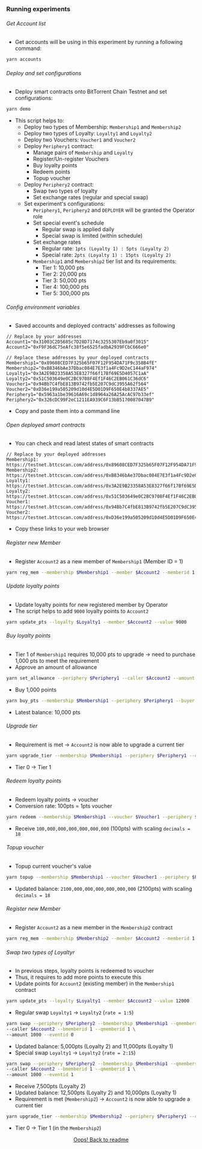 ### Running experiments

<h6 id="experiment_start">Get Account list</h6>

- Get accounts will be using in this experiment by running a following command:

```bash
yarn accounts
```

<h6>Deploy and set configurations</h6>

- Deploy smart contracts onto BitTorrent Chain Testnet and set configurations:
    
```bash
yarn demo
```

- This script helps to:
    - Deploy two types of Membership: `Membership1` and `Membership2`
    - Deploy two types of Loyalty: `Loyalty1` and `Loyalty2`
    - Deploy two Vouchers: `Voucher1` and `Voucher2`
    - Deploy `Periphery1` contract:
        - Manage pairs of `Membership` and `Loyalty`
        - Register/Un-register Vouchers
        - Buy loyalty points
        - Redeem points
        - Topup voucher
    - Deploy `Periphery2` contract:
        - Swap two types of loyalty
        - Set exchange rates (regular and special swap)
    - Set experiment's configurations:
        - `Periphery1`, `Periphery2` and `DEPLOYER` will be granted the Operator role
        - Set special event's schedule
            - Regular swap is applied daily
            - Special swap is limited (within schedule)
        - Set exchange rates
            - Regular rate: `1pts (Loyalty 1) : 5pts (Loyalty 2)`
            - Special rate: `2pts (Loyalty 1) : 15pts (Loyalty 2)`
        - `Membership1` and `Membership2` tier list and its requirements:
            - Tier 1: 10,000 pts
            - Tier 2: 20,000 pts
            - Tier 3: 50,000 pts
            - Tier 4: 100,000 pts
            - Tier 5: 300,000 pts

<h6>Config environment variables</h6>

- Saved accounts and deployed contracts' addresses as following

```text
// Replace by your addresses
Account1="0x31003C2D5685c7D28D7174c3255307Eb9a0f3015"
Account2="0xF9F36dC75eAfc38f5e6525fadbA2939FCbC666e0"

// Replace these addresses by your deployed contracts
Membership1="0x89608CED7F325b65F07F12F954DA71F9c358B4fE"
Membership2="0xB8346bAe37Dbac084E7E3f1a4Fc9D2eC144aF974"
Loyalty1="0x3A2E9B23358A53E8327f66f17Bf69E5D4057C1aA"
Loyalty2="0x51C503649e0C2BC9708F4Ef1F46C2EB061C36dC6"
Voucher1="0x94Bb7C4fbE813B9742fb5E207C9dC3955A62f564"
Voucher2="0xD36e199a505209d10d4E5D01D9F650E4b8337AE5"
Periphery1="0x5963a1be39616A69c1d8964a26A25AcAC97b33ef"
Periphery2="0x326cDC99F2eC1211EA939C6F13bB5170087047B9"
```

- Copy and paste them into a command line

<h6>Open deployed smart contracts</h6>

- You can check and read latest states of smart contracts

```text
// Replace by your deployed addresses
Membership1: https://testnet.bttcscan.com/address/0x89608CED7F325b65F07F12F954DA71F9c358B4fE#code
Membership2: https://testnet.bttcscan.com/address/0xB8346bAe37Dbac084E7E3f1a4Fc9D2eC144aF974#code
Loyalty1: https://testnet.bttcscan.com/address/0x3A2E9B23358A53E8327f66f17Bf69E5D4057C1aA#code
Loyalty2: https://testnet.bttcscan.com/address/0x51C503649e0C2BC9708F4Ef1F46C2EB061C36dC6#code
Voucher1: https://testnet.bttcscan.com/address/0x94Bb7C4fbE813B9742fb5E207C9dC3955A62f564#code
Voucher2: https://testnet.bttcscan.com/address/0xD36e199a505209d10d4E5D01D9F650E4b8337AE5#code
```

- Copy these links to your web browser

<h6>Register new Member</h6>

- Register `Account2` as a new member of `Membership1` (Member ID = 1)

```bash
yarn reg_mem --membership $Membership1 --member $Account2 --memberid 1
```

<h6>Update loyalty points</h6>

- Update loyalty points for new registered member by Operator
- The script helps to add `9000` loyalty points to `Account2`

```bash
yarn update_pts --loyalty $Loyalty1 --member $Account2 --value 9000
```

<h6>Buy loyalty points</h6>

- Tier 1 of `Membership1` requires 10,000 pts to upgrade -> need to purchase 1,000 pts to meet the requirement
- Approve an amount of allowance

```bash
yarn set_allowance --periphery $Periphery1 --caller $Account2 --amount "999999999999999"
```

- Buy 1,000 points

```bash
yarn buy_pts --membership $Membership1 --periphery $Periphery1 --buyer $Account2 --memberid 1 --pts 1000
```

- Latest balance: 10,000 pts

<h6>Upgrade tier</h6>

- Requirement is met -> `Account2` is now able to upgrade a current tier

```bash
yarn upgrade_tier --membership $Membership1 --periphery $Periphery1 --caller $Account2 --memberid 1
```

- Tier 0 -> Tier 1

<h6>Redeem loyalty points</h6>

- Redeem loyalty points -> voucher
- Conversion rate: 100pts = 1pts voucher

```bash
yarn redeem --membership $Membership1 --voucher $Voucher1 --periphery $Periphery1 --caller $Account2 --memberid 1 --pts 10000
```

- Receive `100,000,000,000,000,000,000` (100pts) with scaling `decimals = 18`

<h6>Topup voucher</h6>

- Topup current voucher's value

```bash
yarn topup --membership $Membership1 --voucher $Voucher1 --periphery $Periphery1 --buyer $Account2 --memberid 1 --amount 2000
```

- Updated balance: `2100,000,000,000,000,000,000` (2100pts) with scaling `decimals = 18`

<h6>Register new Member</h6>

- Register `Account2` as a new member in the `Membership2` contract

```bash
yarn reg_mem --membership $Membership2 --member $Account2 --memberid 1
```

<h6>Swap two types of Loyaltyr</h6>

- In previous steps, loyalty points is redeemed to voucher
- Thus, it requires to add more points to execute this
- Update points for `Account2` (existing member) in the `Membership1` contract

```bash
yarn update_pts --loyalty $Loyalty1 --member $Account2 --value 12000
```

- Regular swap `Loyalty1` -> `Loyalty2` (`rate = 1:5`)

```bash
yarn swap --periphery $Periphery2 --bmembership $Membership1 --qmembership $Membership2 \
--caller $Account2 --bmemberid 1 --qmemberid 1 \
--amount 1000 --eventid 0
```

- Updated balance: 5,000pts (Loyalty 2) and 11,000pts (Loyalty 1)
- Special swap `Loyalty1` -> `Loyalty2` (`rate = 2:15`)

```bash
yarn swap --periphery $Periphery2 --bmembership $Membership1 --qmembership $Membership2 \
--caller $Account2 --bmemberid 1 --qmemberid 1 \
--amount 1000 --eventid 1
```

- Receive 7,500pts (Loyalty 2)
- Updated balance: 12,500pts (Loyalty 2) and 10,000pts (Loyalty 1) 
- Requirement is met (`Membership2`) -> `Account2` is now able to upgrade a current tier

```bash
yarn upgrade_tier --membership $Membership2 --periphery $Periphery1 --caller $Account2 --memberid 1
```

- Tier 0 -> Tier 1 (in the `Membership2`)

<p align="center">
    <a href="../README.md#readme_start">Oops! Back to readme</a>
</p>